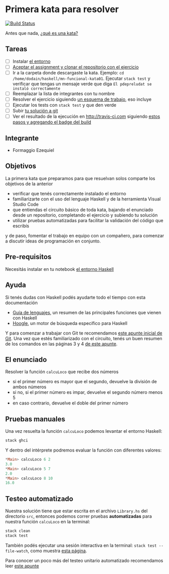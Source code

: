 # Primera kata para resolver

[![Build Status](https://www.travis-ci.com/pdep-mn-utn/kata-funcional-01-mn-ezequielformaggio.svg?token=CNUSaYABzXaBUqhD7TiK&branch=master)](https://www.travis-ci.com/pdep-mn-utn/kata-funcional-01-mn-ezequielformaggio)

Antes que nada, [¿qué es una kata?](https://github.com/pdep-utn/enunciados-miercoles-noche/blob/master/pages/katas/katas.md)

## Tareas

- [ ] Instalar [el entorno](https://github.com/pdep-utn/enunciados-miercoles-noche/blob/master/pages/haskell/entorno.md)
- [ ] [Aceptar el assignment y clonar el repositorio con el ejercicio](https://github.com/pdep-utn/enunciados-miercoles-noche/blob/master/pages/katas/katas-guia.md)
- [ ] Ir a la carpeta donde descargaste la kata. Ejemplo: `cd /home/dodain/haskell/mn-funcional-kata01`. Ejecutar `stack test` y verificar que tengas un mensaje verde que diga `El pdepreludat se instaló correctamente`
- [ ] Reemplazar la lista de integrantes con tu nombre
- [ ] Resolver el ejercicio siguiendo [un esquema de trabajo](https://github.com/pdep-utn/enunciados-miercoles-noche/blob/master/pages/haskell/trabajo.md), eso incluye
- [ ] Ejecutar los tests con `stack test` y que den verde
- [ ] Subir [tu solución a git](https://github.com/pdep-utn/enunciados-miercoles-noche/blob/master/pages/git/resolverConflictos.md)
- [ ] Ver el resultado de la ejecución en http://travis-ci.com siguiendo [estos pasos y agregando el badge del build](https://github.com/pdep-utn/enunciados-miercoles-noche/blob/master/pages/katas/kata-ci-travis.md)

## Integrante

- Formaggio Ezequiel

## Objetivos

La primera kata que preparamos para que resuelvan solos comparte los objetivos de la anterior

- verificar que tenés correctamente instalado el entorno
- familiarizarte con el uso del lenguaje Haskell y de la herramienta Visual Studio Code
- que entiendas el circuito básico de toda kata, bajando el enunciado desde un repositorio, completando el ejercicio y subiendo tu solución
- utilizar pruebas automatizadas para facilitar la validación del código que escribís

y de paso, fomentar el trabajo en equipo con un compañero, para comenzar a discutir ideas de programación en conjunto.

## Pre-requisitos

Necesitás instalar en tu notebook [el entorno Haskell](https://github.com/pdep-utn/enunciados-miercoles-noche/blob/master/pages/haskell/entorno.md)

## Ayuda

Si tenés dudas con Haskell podés ayudarte todo el tiempo con esta documentación

- [Guía de lenguajes](https://docs.google.com/document/d/1oJ-tyQJoBtJh0kFcsV9wSUpgpopjGtoyhJdPUdjFIJQ/edit?usp=sharing), un resumen de las principales funciones que vienen con Haskell
- [Hoogle](https://www.haskell.org/hoogle/), un motor de búsqueda específico para Haskell

Y para comenzar a trabajar con Git te recomendamos [este apunte inicial de Git](https://docs.google.com/document/d/1ozqfYCwt-37stynmgAd5wJlNOFKWYQeIZoeqXpAEs0I/edit). Una vez que estés familiarizado con el circuito, tenés un buen resumen de los comandos en las páginas 3 y 4 [de este apunte](https://docs.google.com/document/d/147cqUY86wWVoJ86Ce0NoX1R78CwoCOGZtF7RugUvzFg/edit#).

## El enunciado

Resolver la función `calcuLoco` que recibe dos números

- si el primer número es mayor que el segundo, devuelve la división de ambos números
- si no, si el primer número es impar, devuelve el segundo número menos 5
- en caso contrario, devuelve el doble del primer número 

## Pruebas manuales

Una vez resuelta la función `calcuLoco` podemos levantar el entorno Haskell:

```bash
stack ghci
```

Y dentro del intérprete podremos evaluar la función con diferentes valores:

```hs
*Main> calcuLoco 6 2
3.0
*Main> calcuLoco 5 7
2.0
*Main> calcuLoco 8 10
16.0
```

## Testeo automatizado

Nuestra solución tiene que estar escrita en el archivo `Library.hs` del directorio `src`, entonces podemos correr pruebas **automatizadas** para nuestra función `calcuLoco` en la terminal:

```bash
stack clean
stack test
```

También podés ejecutar una sesión interactiva en la terminal: `stack test --file-watch`, como muestra [esta página](https://github.com/pdep-utn/enunciados-miercoles-noche/blob/master/pages/haskell/trabajo.md).

Para conocer un poco más del testeo unitario automatizado recomendamos leer [este apunte](https://docs.google.com/document/d/17EPSZSw7oY_Rv2VjEX2kMZDFklMOcDVVxyve9HSG0mE/edit#)
